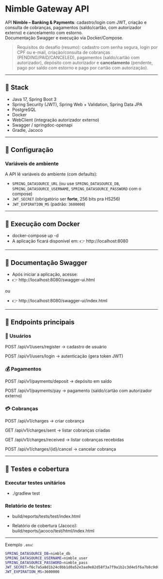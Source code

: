 # Nimble Gateway API

API **Nimble – Banking & Payments**: cadastro/login com JWT, criação e consulta de cobranças, pagamentos (saldo/cartão, com autorizador externo) e cancelamento com estorno.  
Documentação Swagger e execução via Docker/Compose.

> Requisitos do desafio (resumo): cadastro com senha segura, login por CPF ou e-mail, criação/consulta de cobranças (PENDING/PAID/CANCELED), pagamentos (saldo/cartão com autorizador), depósito com autorizador e **cancelamento** (pendente, pago por saldo com estorno e pago por cartão com autorização).

---

## 🚀 Stack
- Java 17, Spring Boot 3
- Spring Security (JWT), Spring Web + Validation, Spring Data JPA
- PostgreSQL
- Docker
- WebClient (integração autorizador externo)
- Swagger / springdoc-openapi
- Gradle, Jacoco

---

## 🔧 Configuração

### Variáveis de ambiente
A API lê variáveis do ambiente (com defaults):
- `SPRING_DATASOURCE_URL` (ou use `SPRING_DATASOURCE_DB`, `SPRING_DATASOURCE_USERNAME`, `SPRING_DATASOURCE_PASSWORD` com o compose)
- `JWT_SECRET` (obrigatório ser **forte**, 256 bits pra HS256)
- `JWT_EXPIRATION_MS` (padrão: `3600000`)

---
## 🐳 Execução com Docker

- docker-compose up -d
- A aplicação ficará disponível em:
  👉 http://localhost:8080
---
## 📘 Documentação Swagger

- Após iniciar a aplicação, acesse:
- 👉 http://localhost:8080/swagger-ui.html

ou
- 👉 http://localhost:8080/swagger-ui/index.html

---

## 🧩 Endpoints principais
### 👤 Usuários

POST /api/v1/users/register → cadastro de usuário

POST /api/v1/users/login → autenticação (gera token JWT)

### 💰 Pagamentos

POST /api/v1/payments/deposit → depósito em saldo

POST /api/v1/payments/pay → pagamento (saldo/cartão com autorizador externo)

### 💳 Cobranças

POST /api/v1/charges → criar cobrança

GET /api/v1/charges/sent → listar cobranças criadas

GET /api/v1/charges/received → listar cobranças recebidas

POST /api/v1/charges/{id}/cancel → cancelar cobrança

---
## 🧪 Testes e cobertura

### Executar testes unitários

- ./gradlew test

### Relatório de testes:

- build/reports/tests/test/index.html

- Relatório de cobertura (Jacoco):
   build/reports/jacoco/test/html/index.html
---

Exemplo `.env`:
```bash
SPRING_DATASOURCE_DB=nimble_db
SPRING_DATASOURCE_USERNAME=nimble_user
SPRING_DATASOURCE_PASSWORD=nimble_pass
JWT_SECRET=f6c7a5a8d1b24c0bb1d0a52e3aa9e82d58f3a7f9a1b2c3d4e5f6a7b8c9d0e1f2
JWT_EXPIRATION_MS=3600000